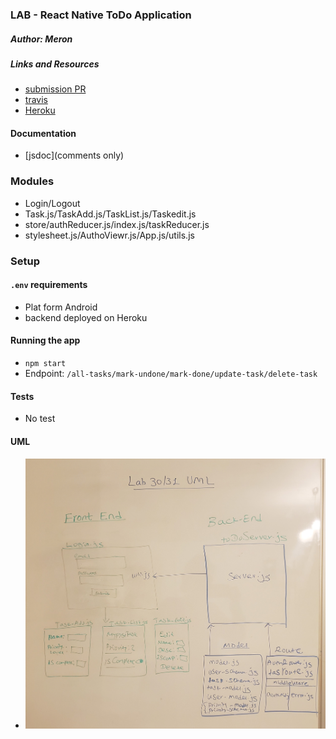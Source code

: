 ### LAB - React Native ToDo Application



##### Author: Meron

##### Links and Resources
* [submission PR](https://github.com/malemu17/newlab-30)
* [travis](https://travis-ci.com/malemu17/newlab-30/builds/148021511)
* [Heroku](https://to-donew.herokuapp.com/)


#### Documentation
* [jsdoc](comments only)



### Modules
* Login/Logout
* Task.js/TaskAdd.js/TaskList.js/Taskedit.js
* store/authReducer.js/index.js/taskReducer.js
* stylesheet.js/AuthoViewr.js/App.js/utils.js


### Setup
#### `.env` requirements
* Plat form Android 
* backend deployed on Heroku 

#### Running the app
* `npm start`
* Endpoint: `/all-tasks/mark-undone/mark-done/update-task/delete-task`

  
#### Tests
* No test


#### UML
- ![UML](lab3031.jpg)